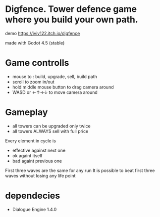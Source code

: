# Digfence. Tower defence game where you build your own path.

demo https://iviv122.itch.io/digfence

made with Godot 4.5 (stable)

# Game controlls

- mouse to : build, upgrade, sell, build path 
- scroll to zoom in/out
- hold middle mouse button to drag camera around
- WASD or ←↑→↓ to move camera around

# Gameplay

- all towers can be upgraded only twice
- all towers ALWAYS sell with full price

Every element in cycle is

- effective against next one
- ok againt itself
- bad againt previous one

First three waves are the same for any run
It is possible to beat first three waves without losing any life point

# dependecies

- Dialogue Engine 1.4.0

